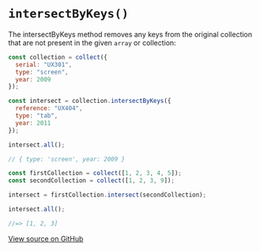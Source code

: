 # `intersectByKeys()`

The intersectByKeys method removes any keys from the original collection that are not present in the given `array` or collection:

```js
const collection = collect({
  serial: "UX301",
  type: "screen",
  year: 2009
});

const intersect = collection.intersectByKeys({
  reference: "UX404",
  type: "tab",
  year: 2011
});

intersect.all();

// { type: 'screen', year: 2009 }
```

```js
const firstCollection = collect([1, 2, 3, 4, 5]);
const secondCollection = collect([1, 2, 3, 9]);

intersect = firstCollection.intersect(secondCollection);

intersect.all();

//=> [1, 2, 3]
```




[View source on GitHub](https://github.com/ecrmnn/collect.js/blob/master/src/methods/intersectByKeys.js)